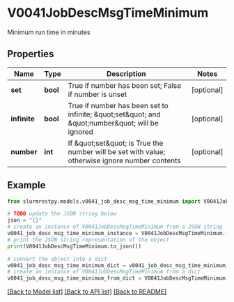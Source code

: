 # V0041JobDescMsgTimeMinimum

Minimum run time in minutes

## Properties

Name | Type | Description | Notes
------------ | ------------- | ------------- | -------------
**set** | **bool** | True if number has been set; False if number is unset | [optional]
**infinite** | **bool** | True if number has been set to infinite; \&quot;set\&quot; and \&quot;number\&quot; will be ignored | [optional]
**number** | **int** | If \&quot;set\&quot; is True the number will be set with value; otherwise ignore number contents | [optional]

## Example

```python
from slurmrestpy.models.v0041_job_desc_msg_time_minimum import V0041JobDescMsgTimeMinimum

# TODO update the JSON string below
json = "{}"
# create an instance of V0041JobDescMsgTimeMinimum from a JSON string
v0041_job_desc_msg_time_minimum_instance = V0041JobDescMsgTimeMinimum.from_json(json)
# print the JSON string representation of the object
print(V0041JobDescMsgTimeMinimum.to_json())

# convert the object into a dict
v0041_job_desc_msg_time_minimum_dict = v0041_job_desc_msg_time_minimum_instance.to_dict()
# create an instance of V0041JobDescMsgTimeMinimum from a dict
v0041_job_desc_msg_time_minimum_from_dict = V0041JobDescMsgTimeMinimum.from_dict(v0041_job_desc_msg_time_minimum_dict)
```
[[Back to Model list]](../README.md#documentation-for-models) [[Back to API list]](../README.md#documentation-for-api-endpoints) [[Back to README]](../README.md)


